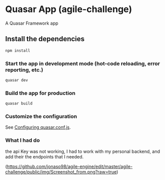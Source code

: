 # Quasar App (agile-challenge)

A Quasar Framework app

## Install the dependencies
```bash
npm install
```

### Start the app in development mode (hot-code reloading, error reporting, etc.)
```bash
quasar dev
```


### Build the app for production
```bash
quasar build
```

### Customize the configuration
See [Configuring quasar.conf.js](https://quasar.dev/quasar-cli/quasar-conf-js).

### What I had do 

the api Key was not working, I had to work with my personal backend, and add their the endpoints that I needed.

(https://github.com/jonaso98/agile-engine/edit/master/agile-challenge/public/img/Screenshot_from.png?raw=true)
